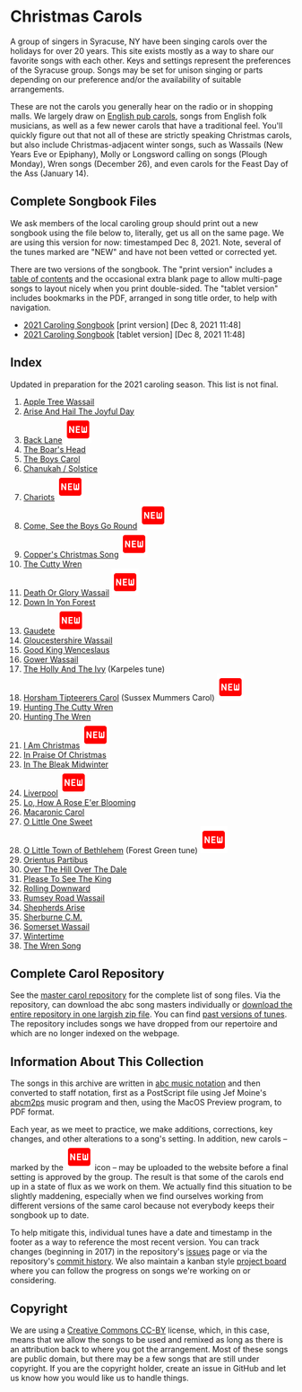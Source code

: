 # Christmas Carols

A group of singers in Syracuse, NY have been singing carols over the holidays for over 20 years. This site exists mostly as a way to share our favorite songs with each other. Keys and settings represent the preferences of the Syracuse group. Songs may be set for unison singing or parts depending on our preference and/or the availability of suitable arrangements.

These are not the carols you generally hear on the radio or in shopping malls. We largely draw on [English pub carols](https://www.theguardian.com/lifeandstyle/2014/dec/14/god-rest-ye-merry-gentlemen-thriving-tradition-pub-christmas-carols), songs from English folk musicians, as well as a few newer carols that have a traditional feel. You'll quickly figure out that not all of these are strictly speaking Christmas carols, but also include Christmas-adjacent winter songs, such as Wassails (New Years Eve or Epiphany), Molly or Longsword calling on songs (Plough Monday), Wren songs (December 26), and even carols for the Feast Day of the Ass (January 14).

## Complete Songbook Files

We ask members of the local caroling group should print out a new songbook using the file below to, literally, get us all on the same page. We are using this version for now: timestamped Dec 8, 2021. Note, several of the tunes marked are "NEW" and have not been vetted or corrected yet.

There are two versions of the songbook. The "print version" includes a [table of contents](https://docs.google.com/document/d/1S-5Jqz2rdc5soY4zLDcV7AOISRcnfWTUR-uOklLoB7U/edit?usp=sharing) and the occasional extra blank page to allow multi-page songs to layout nicely when you print double-sided. The "tablet version" includes bookmarks in the PDF, arranged in song title order, to help with navigation.

- [2021 Caroling Songbook](tunebooks/xmas-2021-12-08_print.pdf) [print version] [Dec 8, 2021 11:48]
- [2021 Caroling Songbook](tunebooks/xmas-2021-12-08_tablet.pdf) [tablet version] [Dec 8, 2021 11:48]

## Index

Updated in preparation for the 2021 caroling season. This list is not final.

1. [Apple Tree Wassail](pdf/apple-tree-wassail.pdf)
1. [Arise And Hail The Joyful Day](pdf/arise-hail-joyful-day.pdf)
1. [Back Lane](pdf/back-lane.pdf) <img src="img/new.svg" alt="New">
1. [The Boar's Head](pdf/boars-head.pdf)
1. [The Boys Carol](pdf/boys-carol.pdf)
1. [Chanukah / Solstice](pdf/chanukah-solstice.pdf)
1. [Chariots](pdf/chariots__harmony.pdf) <img src="img/new.svg" alt="New">
1. [Come, See the Boys Go Round](pdf/come-see-the-boys-go-round.pdf) <img src="img/new.svg" alt="New">
1. [Copper's Christmas Song](pdf/coppers-christmas-song__harmony.pdf) <img src="img/new.svg" alt="New">
1. [The Cutty Wren](pdf/cutty-wren.pdf)
1. [Death Or Glory Wassail](pdf/death-or-glory-wassail.pdf) <img src="img/new.svg" alt="New">
1. [Down In Yon Forest](pdf/down-in-yon-forest.pdf)
1. [Gaudete](pdf/gaudete.pdf) <img src="img/new.svg" alt="New">
1. [Gloucestershire Wassail](pdf/gloucestershire-wassail.pdf)
1. [Good King Wenceslaus](pdf/good-king-wenceslaus.pdf)
1. [Gower Wassail](pdf/gower-wassail.pdf)
1. [The Holly And The Ivy](pdf/holly-and-ivy-karpeles.pdf) (Karpeles tune)
1. [Horsham Tipteerers Carol](pdf/horsham-tipteerers-carol.pdf) (Sussex Mummers Carol) <img src="img/new.svg" alt="New">
1. [Hunting The Cutty Wren](pdf/hunting-the-cutty-wren.pdf)
1. [Hunting The Wren](pdf/hunting-the-wren.pdf)
1. [I Am Christmas](pdf/i-am-christmas__harmony.pdf) <img src="img/new.svg" alt="New">
1. [In Praise Of Christmas](pdf/in-praise-of-christmas.pdf)
1. [In The Bleak Midwinter](pdf/in-the-bleak-midwinter.pdf)
1. [Liverpool](pdf/liverpool.pdf) <img src="img/new.svg" alt="New">
1. [Lo, How A Rose E'er Blooming](pdf/lo-how-a-rose.pdf)
1. [Macaronic Carol](pdf/macaronic-carol.pdf)
1. [O Little One Sweet](pdf/o-little-one-sweet.pdf)
1. [O Little Town of Bethlehem](pdf/o-little-town-of-bethlehem.pdf) (Forest Green tune) <img src="img/new.svg" alt="New">
1. [Orientus Partibus](pdf/orientus-partibus.pdf)
1. [Over The Hill Over The Dale](pdf/over-the-hill.pdf)
1. [Please To See The King](pdf/please-to-see-the-king.pdf)
1. [Rolling Downward](pdf/rolling-downward.pdf)
1. [Rumsey Road Wassail](pdf/rumsey-road-wassail.pdf)
1. [Shepherds Arise](pdf/shepherds-arise.pdf)
1. [Sherburne C.M.](pdf/sherburne.pdf)
1. [Somerset Wassail](pdf/somerset-wassail.pdf)
1. [Wintertime](pdf/wintertime.pdf)
1. [The Wren Song](pdf/wren-song.pdf)

## Complete Carol Repository

See the [master carol repository](https://github.com/syracuse-singers/xmas) for the complete list of song files. Via the repository, can download the abc song masters individually or [download the entire repository in one largish zip file](https://github.com/syracuse-singers/xmas/archive/master.zip). You can find [past versions of tunes](https://github.com/syracuse-singers/xmas/releases). The repository includes songs we have dropped from our repertoire and which are no longer indexed on the webpage.

## Information About This Collection

The songs in this archive are written in [abc music notation](http://abcnotation.com/) and then converted to staff notation, first as a PostScript file using Jef Moine's [abcm2ps](https://formulae.brew.sh/formula/abcm2ps) music program and then, using the MacOS Preview program, to PDF format.

Each year, as we meet to practice, we make additions, corrections, key changes, and other alterations to a song's setting. In addition, new carols &ndash; marked by the <img src="img/new.svg" alt="New"> icon &ndash; may be uploaded to the website before a final setting is approved by the group. The result is that some of the carols end up in a state of flux as we work on them. We actually find this situation to be slightly maddening, especially when we find ourselves working from different versions of the same carol because not everybody keeps their songbook up to date.

To help mitigate this, individual tunes have a date and timestamp in the footer as a way to reference the most recent version. You can track changes (beginning in 2017) in the repository's [issues](https://github.com/syracuse-singers/xmas/issues) page or via the repository's [commit history](https://github.com/syracuse-singers/xmas/commits/master). We also maintain a kanban style [project board](https://github.com/syracuse-singers/xmas/projects/1) where you can follow the progress on songs we're working on or considering.

## Copyright

We are using a [Creative Commons CC-BY](https://creativecommons.org/licenses/by/2.0/) license, which, in this case, means that we allow the songs to be used and remixed as long as there is an attribution back to where you got the arrangement. Most of these songs are public domain, but there may be a few songs that are still under copyright. If you are the copyright holder, create an issue in GitHub and let us know how you would like us to handle things.
